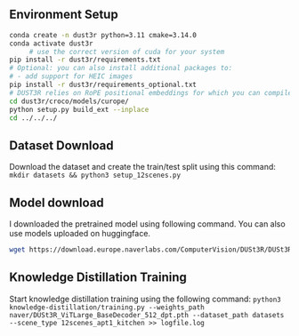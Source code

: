 ## Environment Setup
```bash
conda create -n dust3r python=3.11 cmake=3.14.0
conda activate dust3r 
     # use the correct version of cuda for your system
pip install -r dust3r/requirements.txt
# Optional: you can also install additional packages to:
# - add support for HEIC images
pip install -r dust3r/requirements_optional.txt
# DUST3R relies on RoPE positional embeddings for which you can compile some cuda kernels for faster runtime. HIGHLY RECOMMENDED.
cd dust3r/croco/models/curope/
python setup.py build_ext --inplace
cd ../../../
```

## Dataset Download
Download the dataset and create the train/test split using this command:
`mkdir datasets && python3 setup_12scenes.py`

## Model download
I downloaded the pretrained model using following command. You can also use models uploaded on huggingface.
```bash
wget https://download.europe.naverlabs.com/ComputerVision/DUSt3R/DUSt3R_ViTLarge_BaseDecoder_512_dpt.pth -P naver/
```

## Knowledge Distillation Training
Start knowledge distillation training using the following command:
`python3 knowledge-distillation/training.py --weights_path naver/DUSt3R_ViTLarge_BaseDecoder_512_dpt.pth --dataset_path datasets --scene_type 12scenes_apt1_kitchen >> logfile.log`